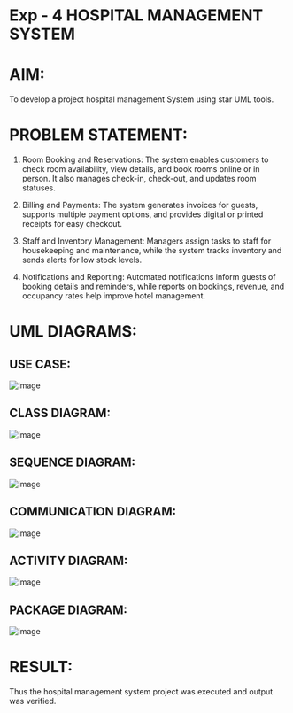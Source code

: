 
# Exp - 4 HOSPITAL MANAGEMENT SYSTEM

# AIM:

To develop a project hospital management System using star UML tools.

# PROBLEM STATEMENT:

1.	Room Booking and Reservations: The system enables customers to check room availability, view details, and book rooms online or in person. It also manages check-in, check-out, and updates room statuses.

2.	Billing and Payments: The system generates invoices for guests, supports multiple payment options, and provides digital or printed receipts for easy checkout.

3.	Staff and Inventory Management: Managers assign tasks to staff for housekeeping and maintenance, while the system tracks inventory and sends alerts for low stock levels.

4.	Notifications and Reporting: Automated notifications inform guests of booking details and reminders, while reports on bookings, revenue, and occupancy rates help improve hotel management.

# UML DIAGRAMS:

## USE CASE:

![image](https://github.com/user-attachments/assets/6648dd5e-d34d-4959-80ba-4023db0e4330)

## CLASS DIAGRAM:

![image](https://github.com/user-attachments/assets/43557af6-c320-4a19-8fdc-da6503a37a01)

## SEQUENCE DIAGRAM:

![image](https://github.com/user-attachments/assets/ed63e0e1-acbb-48ac-b1ab-8c38c8edc5b7)

## COMMUNICATION DIAGRAM:

![image](https://github.com/user-attachments/assets/0e4c2713-4a40-42f0-a0b2-91711a820ed6)

## ACTIVITY DIAGRAM:

![image](https://github.com/user-attachments/assets/1c15bca0-0e49-479d-8b05-e0e9e8cf8d09)

## PACKAGE DIAGRAM:

![image](https://github.com/user-attachments/assets/195b8fd7-f72d-477a-afd6-9ccd41625f69)

# RESULT:

Thus the hospital management system project was executed and output was verified.
